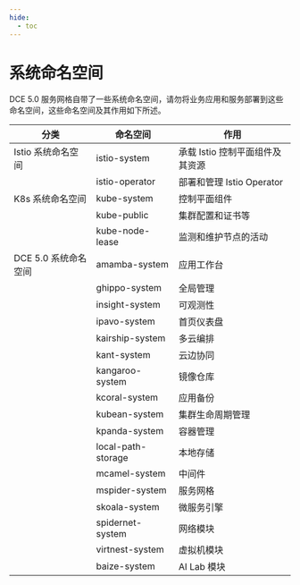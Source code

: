```yaml
---
hide:
  - toc
---
```


# 系统命名空间

DCE 5.0 服务网格自带了一些系统命名空间，请勿将业务应用和服务部署到这些命名空间，这些命名空间及其作用如下所述。

| 分类                 | 命名空间           | 作用                            |
| -------------------- | ------------------ | ------------------------------- |
| Istio 系统命名空间   | istio-system       | 承载 Istio 控制平面组件及其资源 |
|                      | istio-operator     | 部署和管理 Istio Operator       |
| K8s 系统命名空间     | kube-system        | 控制平面组件                    |
|                      | kube-public        | 集群配置和证书等                |
|                      | kube-node-lease    | 监测和维护节点的活动            |
| DCE 5.0 系统命名空间 | amamba-system      | 应用工作台                      |
|                      | ghippo-system      | 全局管理                        |
|                      | insight-system     | 可观测性                        |
|                      | ipavo-system       | 首页仪表盘                      |
|                      | kairship-system    | 多云编排                        |
|                      | kant-system        | 云边协同                        |
|                      | kangaroo-system    | 镜像仓库                        |
|                      | kcoral-system      | 应用备份                        |
|                      | kubean-system      | 集群生命周期管理                |
|                      | kpanda-system      | 容器管理                        |
|                      | local-path-storage | 本地存储                        |
|                      | mcamel-system      | 中间件                          |
|                      | mspider-system     | 服务网格                        |
|                      | skoala-system      | 微服务引擎                      |
|                      | spidernet-system   | 网络模块                        |
|                      | virtnest-system    | 虚拟机模块                      |
|                      | baize-system       | AI Lab 模块                    |
